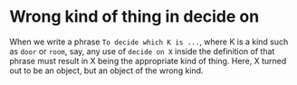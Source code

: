 # Wrong kind of thing in decide on

When we write a phrase `To decide which K is ...`, where K is a kind such as `door` or `room`, say, any use of `decide on X` inside the definition of that phrase must result in X being the appropriate kind of thing. Here, X turned out to be an object, but an object of the wrong kind.
